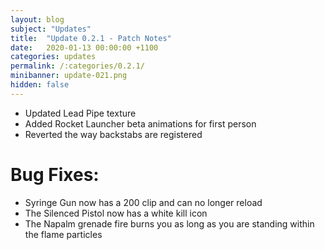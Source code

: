 ```yaml
---
layout: blog
subject: "Updates"
title:  "Update 0.2.1 - Patch Notes"
date:   2020-01-13 00:00:00 +1100
categories: updates
permalink: /:categories/0.2.1/
minibanner: update-021.png
hidden: false
---
```

- Updated Lead Pipe texture
- Added Rocket Launcher beta animations for first person 
- Reverted the way backstabs are registered

# Bug Fixes: 
- Syringe Gun now has a 200 clip and can no longer reload
- The Silenced Pistol now has a white kill icon
- The Napalm grenade fire burns you as long as you are standing within the flame particles 
